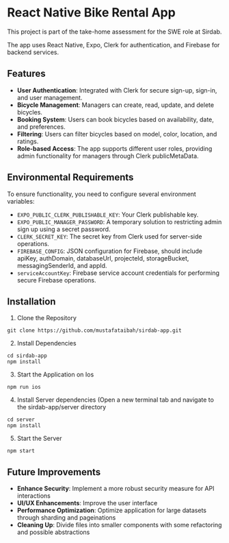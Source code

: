 # React Native Bike Rental App

This project is part of the take-home assessment for the SWE role at Sirdab.

The app uses React Native, Expo, Clerk for authentication, and Firebase for backend services.

## Features

- **User Authentication**: Integrated with Clerk for secure sign-up, sign-in, and user management.
- **Bicycle Management**: Managers can create, read, update, and delete bicycles.
- **Booking System**: Users can book bicycles based on availability, date, and preferences.
- **Filtering**: Users can filter bicycles based on model, color, location, and ratings.
- **Role-based Access**: The app supports different user roles, providing admin functionality for managers through Clerk publicMetaData.

## Environmental Requirements
To ensure functionality, you need to configure several environment variables:
- `EXPO_PUBLIC_CLERK_PUBLISHABLE_KEY`: Your Clerk publishable key.
- `EXPO_PUBLIC_MANAGER_PASSWORD`: A temporary solution to restricting admin sign up using a secret password.
- `CLERK_SECRET_KEY`: The secret key from Clerk used for server-side operations.
- `FIREBASE_CONFIG`: JSON configuration for Firebase, should include apiKey, authDomain, databaseUrl, projecteId, storageBucket, messagingSenderId, and appId.
- `serviceAccountKey`: Firebase service account credentials for performing secure Firebase operations.
## Installation
1. Clone the Repository
```
git clone https://github.com/mustafataibah/sirdab-app.git
```
2. Install Dependencies
```
cd sirdab-app
npm install

```
3. Start the Application on Ios
```
npm run ios
```
4. Install Server dependencies (Open a new terminal tab and navigate to the sirdab-app/server directory
```
cd server
npm install
```
5. Start the Server
```
npm start
```

## Future Improvements
- **Enhance Security**: Implement a more robust security measure for API interactions
- **UI/UX Enhancements**: Improve the user interface
- **Performance Optimization**: Optimize application for large datasets through sharding and pageinations
- **Cleaning Up**: Divide files into smaller components with some refactoring and possible abstractions

  

